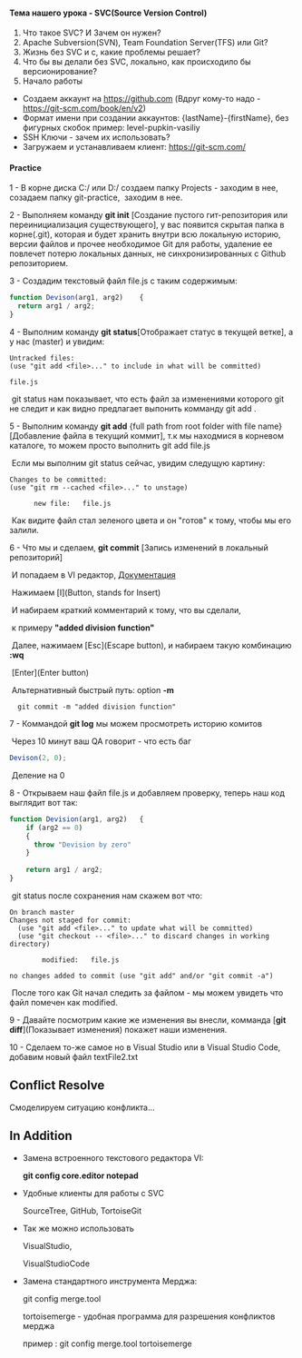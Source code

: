 #### Тема нашего урока - SVC(Source Version Control)

1. Что такое SVC? И Зачем он нужен?
2. Apache Subversion(SVN), Team Foundation Server(TFS) или Git?
3. Жизнь без SVC и с, какие проблемы решает?
4. Что бы вы делали без SVC, локально, как происходило бы версионирование?
5. Начало работы

  - Создаем аккаунт на https://github.com (Вдруг кому-то надо - https://git-scm.com/book/en/v2)
  - Формат имени при создании аккаунтов: {lastName}-{firstName}, без фигурных скобок пример: level-pupkin-vasiliy
  - SSH Ключи - зачем их использовать?
  - Загружаем и устанавливаем клиент: https://git-scm.com/


#### Practice

1 - В корне диска C:/ или D:/  создаем папку Projects - заходим в нее, созадаем папку git-practice,
​	заходим в нее.

2 - Выполняем команду **git init** [Создание пустого гит-репозитория или переинициализация существующего], у вас появится скрытая папка в корне(.git), которая и будет хранить внутри  всю локальную историю, версии файлов и прочее необходимое Git для работы, удаление ее повлечет потерю локальных данных, не синхронизированных с Github репозиторием.

<!--А теперь представим, у вас есть задание - написать функцию деления одного цисла на другое, что мы и сделаем.-->

3 - Создадим текстовый файл file.js c таким содержимым:

``` javascript
function Devison(arg1, arg2)	{
  return arg1 / arg2;
}
```

4 - Выполним команду **git status**[Отображает статус в текущей ветке], а у нас (master) и увидим:

```
Untracked files:
(use "git add <file>..." to include in what will be committed)

file.js
```

​	git status нам показывает, что есть файл за изменениями которого git не следит и как видно предлагает выпонить комманду git add <file>.

5 - Выполним команду **git add** {full path from root folder with file name} [Добавление файла в текущий коммит], т.к мы находмися в корневом каталоге, то можем просто выполнить git add file.js

​	Если мы выполним git status сейчас, увидим следущую картину:

```
Changes to be committed:
(use "git rm --cached <file>..." to unstage)

      new file:   file.js

```
​	Как видите файл стал зеленого цвета и он "готов" к тому, чтобы мы его залили.

6 - Что мы и сделаем, **git commit** [Запись изменений в локальный репозиторий]  

​	И попадаем в VI редактор,  [Документация](https://www.cs.colostate.edu/helpdocs/vi.html)

​	Нажимаем [I](Button, stands for Insert)

​	И набираем краткий комментарий к тому, что вы сделали,

​	к примеру **"added division function"**

​	Далее, нажимаем [Esc](Escape button), и набираем такую комбинацию **:wq**

​	[Enter](Enter button)

​	Альтернативный быстрый путь: option **-m**

```
  git commit -m "added division function"
```

7 - Коммандой **git log** мы можем просмотреть историю комитов

<!--Допустим что этот файл - один из многих в Вашем проекте, и вот мы его сделали, молодцы, отдаем говорим что сделано, отдаем на проверку QA  -->

​	Через 10 минут ваш QA говорит - что есть баг 

``` javascript
Devison(2, 0);
```

​	Деление на 0

8 - Открываем наш файл file.js и добавляем проверку, теперь наш код выглядит вот так:
​	

``` javascript
function Devision(arg1, arg2)	{
  	if (arg2 == 0)
    {
      throw "Devision by zero"
    }
  
    return arg1 / arg2; 
}
```

​	git status после сохранения нам скажем вот что:
​	

```
On branch master
Changes not staged for commit:
  (use "git add <file>..." to update what will be committed)
  (use "git checkout -- <file>..." to discard changes in working directory)

        modified:   file.js

no changes added to commit (use "git add" and/or "git commit -a")
```

​	После того как Git начал следить за файлом - мы можем увидеть что 							файл помечен как modified.

9 - Давайте посмотрим какие же изменения вы внесли,
комманда [**git diff**](Показывает изменения) покажет наши изменения.

10 - Сделаем то-же самое но в Visual Studio или в Visual Studio Code, добавим новый файл textFile2.txt

## Conflict Resolve

Смоделируем ситуацию конфликта...



## In Addition

- Замена встроенного текстового редактора VI:

  **git config core.editor notepad**


- Удобные клиенты для работы с SVC

    SourceTree,
    GitHub,
    TortoiseGit

- Так же можно использовать 

    VisualStudio,

    VisualStudioCode

- Замена стандартного инструмента Мерджа:

   git config merge.tool <program>

  tortoisemerge - удобная программа для разрешения конфликтов мерджа

  пример :  git config merge.tool tortoisemerge 

 
